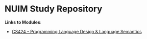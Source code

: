 # NUIM Study Repository

**Links to Modules:**
- [CS424 - Programming Language Design & Language Semantics](CS424_Semantics/semantics_readme.md)
